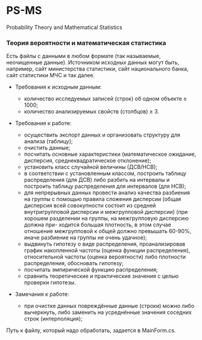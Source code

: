 # PS-MS
Probability Theory and Mathematical Statistics
###  Теория вероятности и математическая статистика

  Есть файлы с данными в любом формате (так называемые, неочищенные данные). Источником исходных данных могут быть, например, сайт министерства статистики, сайт национального банка, сайт статистики МЧС и так далее.

* Требования к исходным данным:
  - количество исследуемых записей (строк) об одном объекте ≥ 1000; 
  - количество анализируемых свойств (столбцов) ≥ 3.

* Требования к работе:
  - осуществить экспорт данных и организовать структуру для анализа (таблицу);
  - очистить данные;
  - посчитать основные характеристики (математическое ожидание, дисперсия, среднеквадратическое отклонение);
  - установить класс случайной величины (ДСВ/НСВ);
  - в соответствии с установленным классом, построить таблицу распределения (для ДСВ) либо разбить на интервалы и построить таблицу распределения для интервалов (для НСВ);
  - для непрерывных данных провести анализ качества разбиения на группы с помощью правила сложения дисперсии (общая дисперсия всей совокупности состоит из средней внутригрупповой дисперсии и межгрупповой дисперсии) (при хорошем разделении на группы, на межгрупповую дисперсию должна при- ходится большая плотность, в этом случае отношение межгрупповой к общей должно превышать 60-90%, иначе разбиение на группы не очень удачное);
  - выдвинуть гипотезу о виде распределения, проанализировав график накопленной частоты (оценка функции распределения), относительной частоты (оценка вероятности) либо плотности распределения, обосновать гипотезу;
  - посчитать эмпирической функцию распределения;
  - сравнить теоретические и практические значения с целью проверки гипотезы.

* Замечания к работе:
  - при очистке данных повреждённые данные (строки) можно либо вычеркнуть, либо заменить на усреднённые значения соседних строк (интерполяция);

Путь к файлу, который надо обработать, задается в MainForm.cs.
